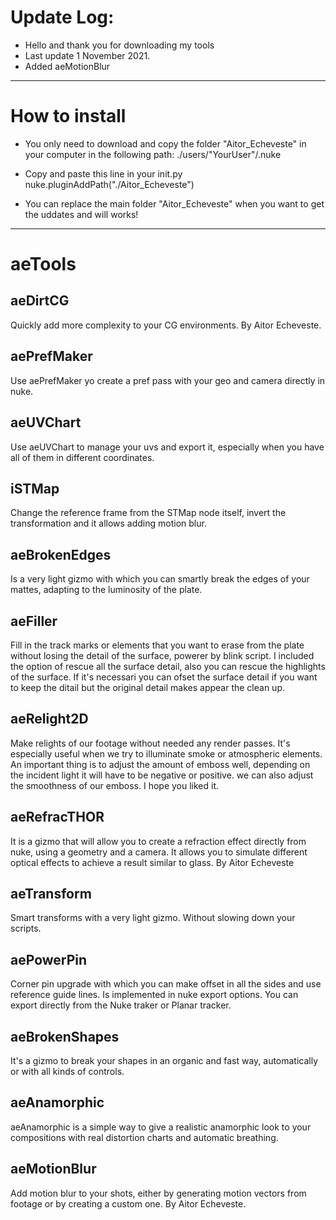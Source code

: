 # Update Log:




- Hello and thank you for downloading my tools
- Last update 1 November 2021.
- Added aeMotionBlur

____

# How to install

- You only need to download and copy the folder "Aitor_Echeveste" in your computer in the following path: ./users/"YourUser"/.nuke

- Copy and paste this line in your init.py
  nuke.pluginAddPath("./Aitor_Echeveste")

- You can replace the main folder "Aitor_Echeveste" when you want to get the uddates and will works!

____

# aeTools

## aeDirtCG
Quickly add more complexity to your CG environments. By Aitor Echeveste.

## aePrefMaker
Use aePrefMaker yo create a pref pass with your geo and camera directly in nuke.

## aeUVChart
Use aeUVChart to manage your uvs and export it, especially when you have all of them in different coordinates.

## iSTMap
Change the reference frame from the STMap node itself, invert the transformation and it allows adding motion blur.

## aeBrokenEdges
Is a very light gizmo with which you can smartly break the edges of your mattes, adapting to the luminosity of the plate.


##  aeFiller
Fill in the track marks or elements that you want to erase from the plate without losing the detail of the surface, powerer by blink script. I included the option of rescue all the surface detail, also you can rescue the highlights of the surface. If it's necessari you can ofset the surface detail if you want to keep the ditail but the original detail makes appear the clean up.


## aeRelight2D
Make relights of our footage without needed any render passes. It's especially useful when we try to illuminate smoke or atmospheric elements. An important thing is to adjust the amount of emboss well, depending on the incident light it will have to be negative or positive. we can also adjust the smoothness of our emboss. I hope you liked it.



## aeRefracTHOR
It is a gizmo that will allow you to create a refraction effect directly from nuke, using a geometry and a camera. It allows you to simulate different optical effects to achieve a result similar to glass. By Aitor Echeveste


## aeTransform
Smart transforms with a very light gizmo. Without slowing down your scripts.


## aePowerPin
Corner pin upgrade with which you can make offset in all the sides and use reference guide lines. Is implemented in nuke export options. You can export directly from the Nuke traker or Planar tracker.


## aeBrokenShapes
It's a gizmo to break your shapes in an organic and fast way, automatically or with all kinds of controls.

## aeAnamorphic
aeAnamorphic is a simple way to give a realistic anamorphic look to your compositions with real distortion charts and automatic breathing.

## aeMotionBlur
Add motion blur to your shots, either by generating motion vectors from footage or by creating a custom one. By Aitor Echeveste.

